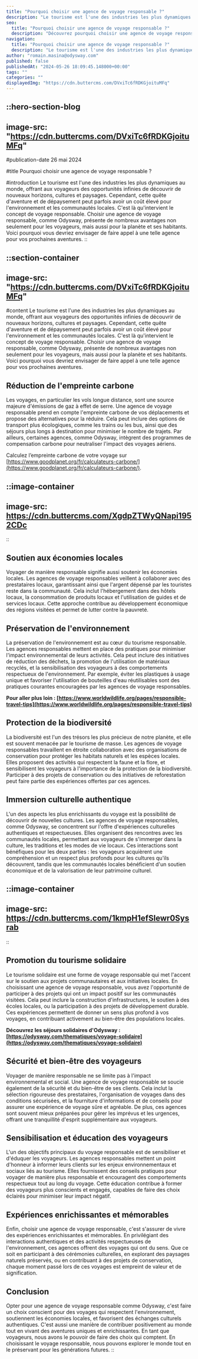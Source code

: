 ```yaml
---
title: "Pourquoi choisir une agence de voyage responsable ?"
description: "Le tourisme est l'une des industries les plus dynamiques au monde, offrant aux voyageurs des opportunités infinies de découvrir de nouveaux horizons, cultures et paysages. Cependant, cette quête d'aventure et de dépaysement peut parfois avoir un coût élevé pour l'environnement et les communautés locales. C'est là qu'intervient le concept de ..."
seo:
  title: "Pourquoi choisir une agence de voyage responsable ?"
  description: "Découvrez pourquoi choisir une agence de voyage responsable est essentiel pour réduire votre empreinte carbone, soutenir les économies locales, préserver l'environnement et vivre des expériences culturelles authentiques."
navigation:
  title: "Pourquoi choisir une agence de voyage responsable ?"
  description: "Le tourisme est l'une des industries les plus dynamiques au monde, offrant aux voyageurs des opportunités infinies de découvrir de nouveaux horizons, cultures et paysages. Cependant, cette quête d'aventure et de dépaysement peut parfois avoir un coût élevé pour l'environnement et les communautés locales. C'est là qu'intervient le concept de ..."
author: "romain.masina@odysway.com"
published: false
publishedAt: "2024-05-26 18:09:45.148000+00:00"
tags: ""
categories: ""
displayedImg: "https://cdn.buttercms.com/DVxiTc6fRDKGjoituMFq"
---
```


::hero-section-blog
---
image-src: "https://cdn.buttercms.com/DVxiTc6fRDKGjoituMFq"
---
#publication-date
26 mai 2024

#title
Pourquoi choisir une agence de voyage responsable ?

#introduction
Le tourisme est l'une des industries les plus dynamiques au monde, offrant aux voyageurs des opportunités infinies de découvrir de nouveaux horizons, cultures et paysages. Cependant, cette quête d'aventure et de dépaysement peut parfois avoir un coût élevé pour l'environnement et les communautés locales. C'est là qu'intervient le concept de voyage responsable. Choisir une agence de voyage responsable, comme Odysway, présente de nombreux avantages non seulement pour les voyageurs, mais aussi pour la planète et ses habitants. Voici pourquoi vous devriez envisager de faire appel à une telle agence pour vos prochaines aventures.
::

::section-container
---
image-src: "https://cdn.buttercms.com/DVxiTc6fRDKGjoituMFq"
---
#content
Le tourisme est l'une des industries les plus dynamiques au monde, offrant aux voyageurs des opportunités infinies de découvrir de nouveaux horizons, cultures et paysages. Cependant, cette quête d'aventure et de dépaysement peut parfois avoir un coût élevé pour l'environnement et les communautés locales. C'est là qu'intervient le concept de voyage responsable. Choisir une agence de voyage responsable, comme Odysway, présente de nombreux avantages non seulement pour les voyageurs, mais aussi pour la planète et ses habitants. Voici pourquoi vous devriez envisager de faire appel à une telle agence pour vos prochaines aventures.

## Réduction de l'empreinte carbone

Les voyages, en particulier les vols longue distance, sont une source majeure d'émissions de gaz à effet de serre. Une agence de voyage responsable prend en compte l'empreinte carbone de vos déplacements et propose des alternatives pour la réduire. Cela peut inclure des options de transport plus écologiques, comme les trains ou les bus, ainsi que des séjours plus longs à destination pour minimiser le nombre de trajets. Par ailleurs, certaines agences, comme Odysway, intègrent des programmes de compensation carbone pour neutraliser l'impact des voyages aériens.

Calculez l’empreinte carbone de votre voyage sur [https://www.goodplanet.org/fr/calculateurs-carbone/](https://www.goodplanet.org/fr/calculateurs-carbone/).

::image-container
---
image-src: https://cdn.buttercms.com/XgdpZTWyQNapi1952CDc
---
::

## Soutien aux économies locales

Voyager de manière responsable signifie aussi soutenir les économies locales. Les agences de voyage responsables veillent à collaborer avec des prestataires locaux, garantissant ainsi que l'argent dépensé par les touristes reste dans la communauté. Cela inclut l'hébergement dans des hôtels locaux, la consommation de produits locaux et l'utilisation de guides et de services locaux. Cette approche contribue au développement économique des régions visitées et permet de lutter contre la pauvreté.

## Préservation de l'environnement

La préservation de l'environnement est au cœur du tourisme responsable. Les agences responsables mettent en place des pratiques pour minimiser l'impact environnemental de leurs activités. Cela peut inclure des initiatives de réduction des déchets, la promotion de l'utilisation de matériaux recyclés, et la sensibilisation des voyageurs à des comportements respectueux de l'environnement. Par exemple, éviter les plastiques à usage unique et favoriser l'utilisation de bouteilles d'eau réutilisables sont des pratiques courantes encouragées par les agences de voyage responsables.

**Pour aller plus loin : [https://www.worldwildlife.org/pages/responsible-travel-tips](https://www.worldwildlife.org/pages/responsible-travel-tips)**

## Protection de la biodiversité

La biodiversité est l'un des trésors les plus précieux de notre planète, et elle est souvent menacée par le tourisme de masse. Les agences de voyage responsables travaillent en étroite collaboration avec des organisations de conservation pour protéger les habitats naturels et les espèces locales. Elles proposent des activités qui respectent la faune et la flore, et sensibilisent les voyageurs à l'importance de la protection de la biodiversité. Participer à des projets de conservation ou des initiatives de reforestation peut faire partie des expériences offertes par ces agences.

## Immersion culturelle authentique

L'un des aspects les plus enrichissants du voyage est la possibilité de découvrir de nouvelles cultures. Les agences de voyage responsables, comme Odysway, se concentrent sur l'offre d'expériences culturelles authentiques et respectueuses. Elles organisent des rencontres avec les communautés locales, permettant aux voyageurs de s'immerger dans la culture, les traditions et les modes de vie locaux. Ces interactions sont bénéfiques pour les deux parties : les voyageurs acquièrent une compréhension et un respect plus profonds pour les cultures qu'ils découvrent, tandis que les communautés locales bénéficient d'un soutien économique et de la valorisation de leur patrimoine culturel.

::image-container
---
image-src: https://cdn.buttercms.com/1kmpH1efSIewr0Sysrab
---
::

## Promotion du tourisme solidaire

Le tourisme solidaire est une forme de voyage responsable qui met l'accent sur le soutien aux projets communautaires et aux initiatives locales. En choisissant une agence de voyage responsable, vous avez l'opportunité de participer à des projets qui ont un impact positif sur les communautés visitées. Cela peut inclure la construction d'infrastructures, le soutien à des écoles locales, ou la participation à des projets de développement durable. Ces expériences permettent de donner un sens plus profond à vos voyages, en contribuant activement au bien-être des populations locales.

**Découvrez les séjours solidaires d'Odysway : [https://odysway.com/thematiques/voyage-solidaire](https://odysway.com/thematiques/voyage-solidaire)**

## Sécurité et bien-être des voyageurs

Voyager de manière responsable ne se limite pas à l'impact environnemental et social. Une agence de voyage responsable se soucie également de la sécurité et du bien-être de ses clients. Cela inclut la sélection rigoureuse des prestataires, l'organisation de voyages dans des conditions sécurisées, et la fourniture d'informations et de conseils pour assurer une expérience de voyage sûre et agréable. De plus, ces agences sont souvent mieux préparées pour gérer les imprévus et les urgences, offrant une tranquillité d'esprit supplémentaire aux voyageurs.

## Sensibilisation et éducation des voyageurs

L'un des objectifs principaux du voyage responsable est de sensibiliser et d'éduquer les voyageurs. Les agences responsables mettent un point d'honneur à informer leurs clients sur les enjeux environnementaux et sociaux liés au tourisme. Elles fournissent des conseils pratiques pour voyager de manière plus responsable et encouragent des comportements respectueux tout au long du voyage. Cette éducation contribue à former des voyageurs plus conscients et engagés, capables de faire des choix éclairés pour minimiser leur impact négatif.

## Expériences enrichissantes et mémorables

Enfin, choisir une agence de voyage responsable, c'est s'assurer de vivre des expériences enrichissantes et mémorables. En privilégiant des interactions authentiques et des activités respectueuses de l'environnement, ces agences offrent des voyages qui ont du sens. Que ce soit en participant à des cérémonies culturelles, en explorant des paysages naturels préservés, ou en contribuant à des projets de conservation, chaque moment passé lors de ces voyages est empreint de valeur et de signification.

## Conclusion

Opter pour une agence de voyage responsable comme Odysway, c'est faire un choix conscient pour des voyages qui respectent l'environnement, soutiennent les économies locales, et favorisent des échanges culturels authentiques. C'est aussi une manière de contribuer positivement au monde tout en vivant des aventures uniques et enrichissantes. En tant que voyageurs, nous avons le pouvoir de faire des choix qui comptent. En choisissant le voyage responsable, nous pouvons explorer le monde tout en le préservant pour les générations futures.
::
